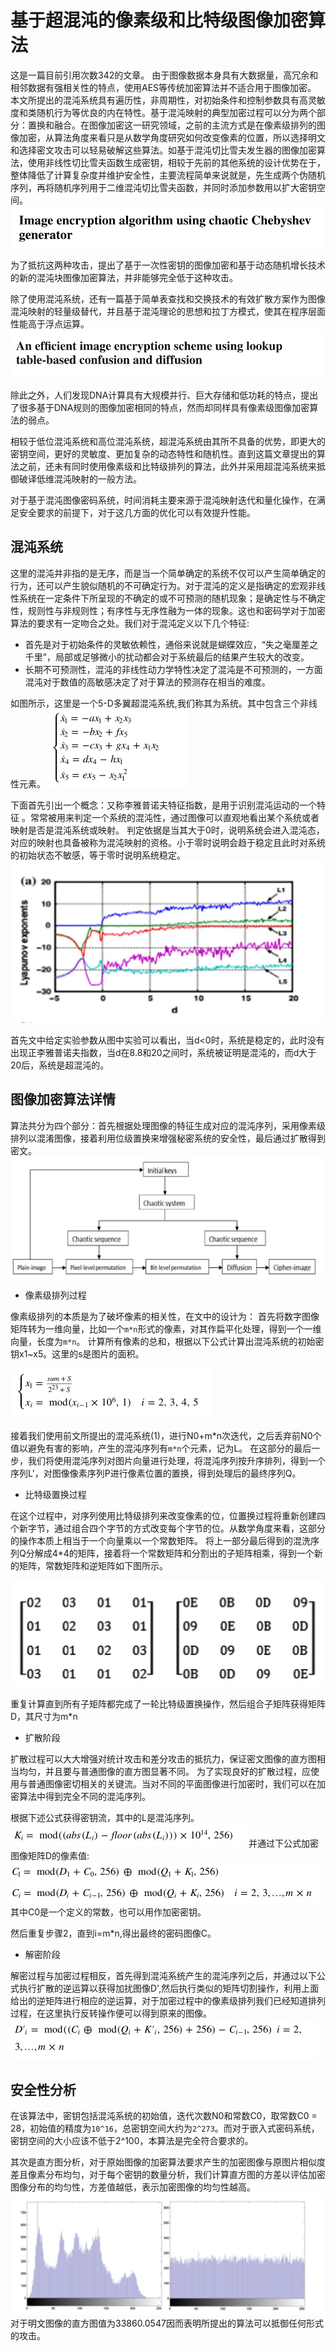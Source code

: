 # 基于超混沌的像素级和比特级图像加密算法

这是一篇目前引用次数342的文章。
由于图像数据本身具有大数据量，高冗余和相邻数据有强相关性的特点，使用AES等传统加密算法并不适合用于图像加密。
本文所提出的混沌系统具有遍历性，非周期性，对初始条件和控制参数具有高灵敏度和类随机行为等优良的内在特性。基于混沌映射的典型加密过程可以分为两个部分：置换和融合。在图像加密这一研究领域，之前的主流方式是在像素级排列的图像加密，从算法角度来看只是从数学角度研究如何改变像素的位置，所以选择明文和选择密文攻击可以轻易破解这些算法。如基于混沌切比雪夫发生器的图像加密算法，使用非线性切比雪夫函数生成密钥，相较于先前的其他系统的设计优势在于，整体降低了计算复杂度并维护安全性，主要流程简单来说就是，先生成两个伪随机序列，再将随机序列用于二维混沌切比雪夫函数，并同时添加参数用以扩大密钥空间。
![Alt](./res/pic_01_11.png#pic_center)

为了抵抗这两种攻击，提出了基于一次性密钥的图像加密和基于动态随机增长技术的新的混沌块图像加密算法，并非能够完全低于这种攻击。

除了使用混沌系统，还有一篇基于简单表查找和交换技术的有效扩散方案作为图像混沌映射的轻量级替代，并且基于混沌理论的思想和拉丁方模式，使其在程序层面性能高于浮点运算。
![Alt](./res/pic_01_09.png#pic_center)

除此之外，人们发现DNA计算具有大规模并行、巨大存储和低功耗的特点，提出了很多基于DNA规则的图像加密相同的特点，然而却同样具有像素级图像加密算法的弱点。

相较于低位混沌系统和高位混沌系统，超混沌系统由其所不具备的优势，即更大的密钥空间，更好的灵敏度、更加复杂的动态特性和随机性。直到这篇文章提出的算法之前，还未有同时使用像素级和比特级排列的算法，此外并采用超混沌系统来抵御破译低维混沌映射的一般方法。

对于基于混沌图像密码系统，时间消耗主要来源于混沌映射迭代和量化操作，在满足安全要求的前提下，对于这几方面的优化可以有效提升性能。

## 混沌系统

这里的混沌并非指的是无序，而是当一个简单确定的系统不仅可以产生简单确定的行为，还可以产生貌似随机的不可确定行为。对于混沌的定义是指确定的宏观非线性系统在一定条件下所呈现的不确定的或不可预测的随机现象；是确定性与不确定性，规则性与非规则性；有序性与无序性融为一体的现象。这也和密码学对于加密算法的要求有一定吻合之处。我们对于混沌定义以下几个特征:

* 首先是对于初始条件的灵敏依赖性，通俗来说就是蝴蝶效应，“失之毫厘差之千里”，局部或足够微小的扰动都会对于系统最后的结果产生较大的改变。
* 长期不可预测性，混沌的非线性动力学特性决定了混沌是不可预测的，一方面混沌对于数值的高敏感决定了对于算法的预测存在相当的难度。

如图所示，这里是一个5-D多翼超混沌系统,我们称其为系统。其中包含三个非线性元素。
![Alt](./res/pic_01_01.png#pic_center)

下面首先引出一个概念：又称李雅普诺夫特征指数，是用于识别混沌运动的一个特征
。常常被用来判定一个系统的混沌性，通过图像可以直观地看出某个系统或者映射是否是混沌系统或映射。
判定依据是当其大于0时，说明系统会进入混沌态，对应的映射也具备被称为混沌映射的资格。小于零时说明会趋于稳定且此时对系统的初始状态不敏感，等于零时说明系统稳定。
![Alt](./res/pic_01_02.png#pic_center)

首先文中给定实验参数从图中实验可以看出，当d<0时，系统是稳定的，此时没有出现正李雅普诺夫指数，当d在8.8和20之间时，系统被证明是混沌的，而d大于20后，系统是超混沌的。

## 图像加密算法详情

算法共分为四个部分：首先根据处理图像的特征生成对应的混沌序列，采用像素级排列以混淆图像，接着利用位级置换来增强秘密系统的安全性，最后通过扩散得到密文。
![Alt](./res/pic_01_03.png#pic_center)

* 像素级排列过程

像素级排列的本质是为了破坏像素的相关性，在文中的设计为：
首先将数字图像矩阵转为一维向量，比如一个`m*n`形式的像素，对其作扁平化处理，得到一个一维向量，长度为`m*n`。
计算所有像素的总和，根据以下公式计算出混沌系统的初始密钥x1~x5。这里的s是图片的面积。

![Alt](./res/pic_01_04.png#pic_center)

接着我们使用前文所提出的混沌系统(1)，进行N0+m*n次迭代，之后丢弃前N0个值以避免有害的影响，产生的混沌序列有`m*n`个元素，记为L。
在这部分的最后一步，我们将使用混沌序列对图片向量进行处理，将混沌序列按升序排列，得到一个序列L'，对图像像素序列P进行像素位置的置换，得到处理后的最终序列Q。

* 比特级置换过程

在这个过程中，对序列使用比特级排列来改变像素的位，位置换过程将重新创建四个新字节，通过组合四个字节的方式改变每个字节的位。从数学角度来看，这部分的操作本质上相当于一个向量乘以一个常数矩阵。
将上一部分最后得到的混洗序列Q分解成4*4的矩阵，接着将一个常数矩阵和分割出的子矩阵相乘，得到一个新的矩阵，常数矩阵和逆矩阵如下图所示。

![Alt](./res/pic_01_05.png#pic_center)

重复计算直到所有子矩阵都完成了一轮比特级置换操作，然后组合子矩阵获得矩阵D，其尺寸为m*n

* 扩散阶段

扩散过程可以大大增强对统计攻击和差分攻击的抵抗力，保证密文图像的直方图相当均匀，并且要与普通图像的直方图显著不同。
为了实现良好的扩散过程，应使用与普通图像密切相关的关键流。当对不同的平面图像进行加密时，我们可以在加密算法中得到完全不同的混沌序列。

根据下述公式获得密钥流，其中的L是混沌序列。
![Alt](./res/pic_01_06.png#pic_center)
并通过下公式加密图像矩阵D的像素值:
![Alt](./res/pic_01_07.png#pic_center)
其中C0是一个定义的常数，也可以用作加密密钥。

然后重复步骤2，直到i=m*n,得出最终的密码图像C。

* 解密阶段

解密过程与加密过程相反，首先得到混沌系统产生的混沌序列之后，并通过以下公式执行扩散的逆运算以获得加扰图像D',然后执行类似的矩阵切割操作，利用上面给出的逆矩阵进行相应的逆运算，对于加密过程中的像素级排列我们已经知道排列过程，在这里执行反转操作便可以得到原来的图像。
![Alt](./res/pic_01_08.png#pic_center)

## 安全性分析

在该算法中，密钥包括混沌系统的初始值，迭代次数N0和常数C0，取常数C0 = 28，初始值的精度为`10^16`，总密钥空间大约为`2^273`。而对于嵌入式密码系统，密钥空间的大小应该不低于2^100，本算法是完全符合要求的。

其次是直方图分析，对于原始图像的加密算法要求产生的加密图像与原图片相似度差且像素分布均匀，对于每个密钥的数量分析，我们计算直方图的方差以评估加密图像分布的均匀性，方差值越低，表示加密图像的均匀性越高。
![Alt](./res/pic_01_10.png#pic_center)
对于明文图像的直方图值为33860.0547因而表明所提出的算法可以抵御任何形式的攻击。
